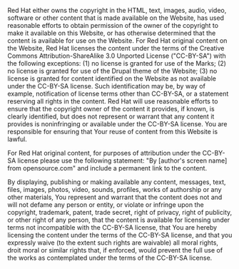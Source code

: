 Red Hat either owns the copyright in the HTML, text, images, audio, video, software or other content that is made available on the Website, has used reasonable efforts to obtain permission of the owner of the copyright to make it available on this Website, or has otherwise determined that the content is available for use on the Website. For Red Hat original content on the Website, Red Hat licenses the content under the terms of the Creative Commons Attribution-ShareAlike 3.0 Unported License ("CC-BY-SA") with the following exceptions: (1) no license is granted for use of the Marks; (2) no license is granted for use of the Drupal theme of the Website; (3) no license is granted for content identified on the Website as not available under the CC-BY-SA license. Such identification may be, by way of example, notification of license terms other than CC-BY-SA, or a statement reserving all rights in the content. Red Hat will use reasonable efforts to ensure that the copyright owner of the content it provides, if known, is clearly identified, but does not represent or warrant that any content it provides is noninfringing or available under the CC-BY-SA license. You are responsible for ensuring that Your reuse of content from this Website is lawful.

For Red Hat original content, for purposes of attribution under the CC-BY-SA license please use the following statement: "By [author's screen name] from opensource.com" and include a permanent link to the content.

By displaying, publishing or making available any content, messages, text, files, images, photos, video, sounds, profiles, works of authorship or any other materials, You represent and warrant that the content does not and will not defame any person or entity, or violate or infringe upon the copyright, trademark, patent, trade secret, right of privacy, right of publicity, or other right of any person, that the content is available for licensing under terms not incompatible with the CC-BY-SA license, that You are hereby licensing the content under the terms of the CC-BY-SA license, and that you expressly waive (to the extent such rights are waivable) all moral rights, droit moral or similar rights that, if enforced, would prevent the full use of the works as contemplated under the terms of the CC-BY-SA license.
